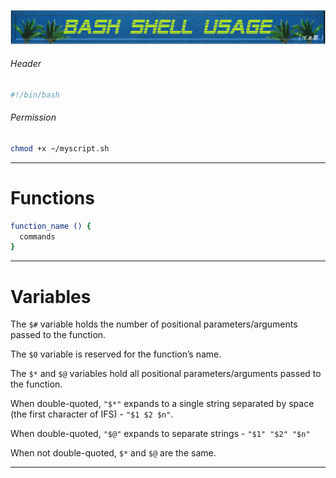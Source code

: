 
<a name="table-of-contents"/>

![Pictures](banners/bash-shell-usage.png)

###### Header

```bash
#!/bin/bash
```

###### Permission 

```bash
chmod +x ~/myscript.sh
```

----


# Functions

```bash
function_name () {
  commands
}
```

----

# Variables

The `$#` variable holds the number of positional parameters/arguments passed to the function.


The `$0` variable is reserved for the function’s name.


The `$*` and `$@` variables hold all positional parameters/arguments passed to the function.


When double-quoted, `"$*"` expands to a single string separated by space (the first character of IFS) - `"$1 $2 $n"`.


When double-quoted, `"$@"` expands to separate strings - `"$1" "$2" "$n"`


When not double-quoted, `$*` and `$@` are the same.

---



